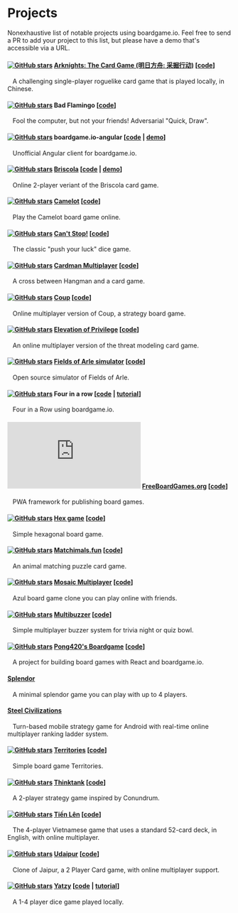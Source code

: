 # Projects

Nonexhaustive list of notable projects using boardgame.io. Feel free to send a PR to add your project to this list, but please have a demo that's accessible via a URL.


#### [![GitHub stars][b-ark]][c-ark] [Arknights: The Card Game (明日方舟: 采掘行动)][p-ark] \[[code][c-ark]\]
&nbsp;&nbsp;
A challenging single-player roguelike card game that is played locally, in Chinese.

[b-ark]: https://img.shields.io/github/stars/dadiaogames/arknights-card-game?label=%E2%98%85&logo=github
[p-ark]: https://dadiaogames.github.io/arknights-card-game/
[c-ark]: https://github.com/dadiaogames/arknights-card-game

#### [![GitHub stars][b1]][c1] Bad Flamingo \[[code][c1]\]
&nbsp;&nbsp;
Fool the computer, but not your friends! Adversarial "Quick, Draw".

[b1]: https://img.shields.io/github/stars/jayelm/bad-flamingo?label=%E2%98%85&logo=github
[c1]: https://github.com/jayelm/bad-flamingo


#### [![GitHub stars][b2]][c2] boardgame.io-angular \[[code][c2] | [demo][d2]\]
&nbsp;&nbsp;
Unofficial Angular client for boardgame.io.

[b2]: https://img.shields.io/github/stars/turn-based/boardgame.io-angular?label=%E2%98%85&logo=github
[c2]: https://github.com/turn-based/boardgame.io-angular
[d2]: https://turn-based-209306.firebaseapp.com/

#### [![GitHub stars][b-bri]][c-bri] [Briscola][p-bri] \[[code][c-bri] | [demo][d-bri]\]
&nbsp;&nbsp;
Online 2-player veriant of the Briscola card game.

[p-bri]: https://instant-briscola.herokuapp.com/
[c-bri]: https://github.com/aflorj/briscola
[d-bri]: https://instant-briscola.herokuapp.com/demo
[b-bri]: https://img.shields.io/github/stars/aflorj/briscola?label=%E2%98%85&logo=github

#### [![GitHub stars][b3]][c3]  [Camelot][p3] \[[code][c3]\]
&nbsp;&nbsp;
Play the Camelot board game online.

[b3]: https://img.shields.io/github/stars/blunket/camelot?label=%E2%98%85&logo=github
[c3]: https://github.com/blunket/camelot
[p3]: https://www.playcamelot.com


#### [![GitHub stars][b4]][c4] [Can't Stop!][p4] \[[code][c4]\]
&nbsp;&nbsp;
The classic "push your luck" dice game.

[b4]: https://img.shields.io/github/stars/simlmx/cantstop?label=%E2%98%85&logo=github
[c4]: https://github.com/simlmx/cantstop
[p4]: https://cantstop.fun


#### [![GitHub stars][b5]][c5] [Cardman Multiplayer][p5] \[[code][c5]\]
&nbsp;&nbsp;
A cross between Hangman and a card game.

[p5]: http://cardman-multiplayer.herokuapp.com
[c5]: https://github.com/VengelStudio/cardman-multiplayer
[b5]: https://img.shields.io/github/stars/VengelStudio/cardman-multiplayer?label=%E2%98%85&logo=github


#### [![GitHub stars][b21]][c21] [Coup][p21] \[[code][c21]\]
&nbsp;&nbsp;
Online multiplayer version of Coup, a strategy board game.

[p21]: https://online-coup.herokuapp.com/
[c21]: https://github.com/vyang1222/online-coup
[b21]: https://img.shields.io/github/stars/vyang1222/online-coup?label=%E2%98%85&logo=github


#### [![GitHub stars][b6]][c6] [Elevation of Privilege][p6] \[[code][c6]\]
&nbsp;&nbsp;
An online multiplayer version of the threat modeling card game.

[b6]: https://img.shields.io/github/stars/dehydr8/elevation-of-privilege?label=%E2%98%85&logo=github
[p6]: https://elevation-of-privilege.herokuapp.com/
[c6]: https://github.com/dehydr8/elevation-of-privilege


#### [![GitHub stars][b7]][c7] [Fields of Arle simulator][p7] \[[code][c7]\]
&nbsp;&nbsp;
Open source simulator of Fields of Arle.

[b7]: https://img.shields.io/github/stars/philihp/fields-of-arle?label=%E2%98%85&logo=github
[p7]: https://arle.philihp.com
[c7]: https://github.com/philihp/fields-of-arle


#### [![GitHub stars][b8]][c8] Four in a row \[[code][c8] | [tutorial][t8]\]
&nbsp;&nbsp;
Four in a Row using boardgame.io.

[c8]: https://github.com/PJohannessen/four-in-a-row
[t8]: https://www.lonesomecrowdedweb.com/blog/four-in-a-row-boardgameio/
[b8]: https://img.shields.io/github/stars/PJohannessen/four-in-a-row?label=%E2%98%85&logo=github


#### [![GitHub stars][b9]][c9] [FreeBoardGames.org][p9] \[[code][c9]\]
&nbsp;&nbsp;
PWA framework for publishing board games.

[p9]: https://www.freeboardgames.org
[c9]: https://github.com/freeboardgames/FreeBoardGames.org
[b9]: https://img.shields.io/github/stars/freeboardgames/FreeBoardGames.org?label=%E2%98%85&logo=github


#### [![GitHub stars][b10]][c10] [Hex game][p10] \[[code][c10]\]
&nbsp;&nbsp;
Simple hexagonal board game.

[p10]: https://korla.github.io/hexgame/build/
[c10]: https://github.com/Korla/hexgame
[b10]: https://img.shields.io/github/stars/Korla/hexgame?label=%E2%98%85&logo=github


#### [![GitHub stars][b11]][c11] [Matchimals.fun][p11] \[[code][c11]\]
&nbsp;&nbsp;
An animal matching puzzle card game.

[p11]: https://www.matchimals.fun/
[c11]: https://github.com/chrisheninger/matchimals.fun
[b11]: https://img.shields.io/github/stars/chrisheninger/matchimals.fun?label=%E2%98%85&logo=github


#### [![GitHub stars][b12]][c12] [Mosaic Multiplayer][p12] \[[code][c12]\]
&nbsp;&nbsp;
Azul board game clone you can play online with friends.

[p12]: https://playmosaic.online/
[c12]: https://github.com/maciejmatu/mosaic
[b12]: https://img.shields.io/github/stars/maciejmatu/mosaic?label=%E2%98%85&logo=github


#### [![GitHub stars][b13]][c13] [Multibuzzer][p13] \[[code][c13]\]
&nbsp;&nbsp;
Simple multiplayer buzzer system for trivia night or quiz bowl.

[p13]: https://multibuzz.app
[c13]: https://github.com/wsun/multibuzzer
[b13]: https://img.shields.io/github/stars/wsun/multibuzzer?label=%E2%98%85&logo=github


#### [![GitHub stars][b14]][c14] [Pong420's Boardgame][p14] \[[code][c14]\]
&nbsp;&nbsp;
A project for building board games with React and boardgame.io.

[p14]: http://play-boardgame.herokuapp.com
[c14]: https://github.com/Pong420/Boardgame
[b14]: https://img.shields.io/github/stars/Pong420/Boardgame?label=%E2%98%85&logo=github


#### [Splendor][p15]
&nbsp;&nbsp;
A minimal splendor game you can play with up to 4 players.

[p15]: http://bestboards.ir


#### [Steel Civilizations][p16]
&nbsp;&nbsp;
Turn-based mobile strategy game for Android with real-time online multiplayer ranking ladder system.

[p16]: https://play.google.com/store/apps/details?id=com.hydra.steelcivs


#### [![GitHub stars][b17]][c17] [Territories][p17] \[[code][c17]\]
&nbsp;&nbsp;
Simple board game Territories.

[p17]: https://lehasvv2009.github.io/territories/
[c17]: https://github.com/lehaSVV2009/territories
[b17]: https://img.shields.io/github/stars/lehaSVV2009/territories?label=%E2%98%85&logo=github


#### [![GitHub stars][b18]][c18] [Thinktank][p18] \[[code][c18]\]
&nbsp;&nbsp;
A 2-player strategy game inspired by Conundrum.

[p18]: https://thinktank.crespi.dev
[c18]: https://github.com/averycrespi/thinktank
[b18]: https://img.shields.io/github/stars/averycrespi/thinktank?label=%E2%98%85&logo=github

#### [![GitHub stars][b19]][c19] [Tiến Lên][p19] \[[code][c19]\]
&nbsp;&nbsp;
The 4-player Vietnamese game that uses a standard 52-card deck, in English, with online multiplayer.

[p19]: http://tienlen-en.herokuapp.com/
[c19]: https://github.com/nguyenank/tien-len
[b19]: https://img.shields.io/github/stars/nguyenank/tien-len?label=%E2%98%85&logo=github


#### [![GitHub stars][b20]][c20] [Udaipur][p20] \[[code][c20]\]
&nbsp;&nbsp;
Clone of Jaipur, a 2 Player Card game, with online multiplayer support.

[p20]: https://udaipur-game.herokuapp.com/
[c20]: https://github.com/skvrahul/UdaipurGame
[b20]:https://img.shields.io/github/stars/skvrahul/UdaipurGame?label=%E2%98%85&logo=github


#### [![GitHub stars][b22]][c22] [Yatzy][p22] \[[code][c22] | [tutorial][t22]\]
&nbsp;&nbsp;
A 1-4 player dice game played locally.

[p22]: https://www.lonesomecrowdedweb.com/yatzy/
[c22]: https://github.com/pjohannessen/yatzy
[t22]: https://www.lonesomecrowdedweb.com/blog/yatzy-boardgameio/
[b22]:https://img.shields.io/github/stars/pjohannessen/yatzy?label=%E2%98%85&logo=github
